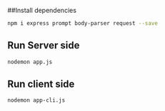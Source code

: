 ##Install dependencies
```bash
npm i express prompt body-parser request --save
```

## Run Server side
```bash
nodemon app.js
```

## Run client side
```bash
nodemon app-cli.js
```